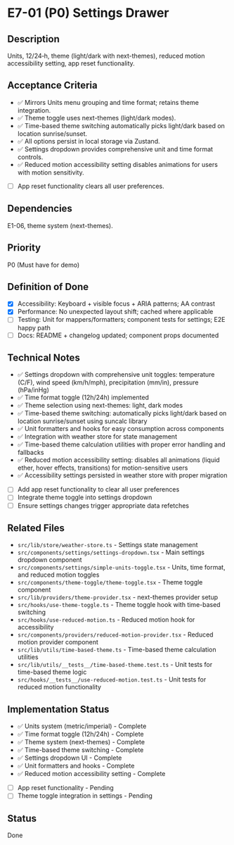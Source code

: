 # E7-01 (P0) Settings Drawer

## Description
Units, 12/24‑h, theme (light/dark with next-themes), reduced motion accessibility setting, app reset functionality.

## Acceptance Criteria

* ✅ Mirrors Units menu grouping and time format; retains theme integration.
* ✅ Theme toggle uses next-themes (light/dark modes).
* ✅ Time-based theme switching automatically picks light/dark based on location sunrise/sunset.
* ✅ All options persist in local storage via Zustand.
* ✅ Settings dropdown provides comprehensive unit and time format controls.
* ✅ Reduced motion accessibility setting disables animations for users with motion sensitivity.
* [ ] App reset functionality clears all user preferences.

## Dependencies
E1-06, theme system (next-themes).

## Priority
P0 (Must have for demo)

## Definition of Done
- [x] Accessibility: Keyboard + visible focus + ARIA patterns; AA contrast
- [x] Performance: No unexpected layout shift; cached where applicable
- [ ] Testing: Unit for mappers/formatters; component tests for settings; E2E happy path
- [ ] Docs: README + changelog updated; component props documented

## Technical Notes
- ✅ Settings dropdown with comprehensive unit toggles: temperature (C/F), wind speed (km/h/mph), precipitation (mm/in), pressure (hPa/inHg)
- ✅ Time format toggle (12h/24h) implemented
- ✅ Theme selection using next-themes: light, dark modes
- ✅ Time-based theme switching: automatically picks light/dark based on location sunrise/sunset using suncalc library
- ✅ Unit formatters and hooks for easy consumption across components
- ✅ Integration with weather store for state management
- ✅ Time-based theme calculation utilities with proper error handling and fallbacks
- ✅ Reduced motion accessibility setting: disables all animations (liquid ether, hover effects, transitions) for motion-sensitive users
- ✅ Accessibility settings persisted in weather store with proper migration
- [ ] Add app reset functionality to clear all user preferences
- [ ] Integrate theme toggle into settings dropdown
- [ ] Ensure settings changes trigger appropriate data refetches

## Related Files
- `src/lib/store/weather-store.ts` - Settings state management
- `src/components/settings/settings-dropdown.tsx` - Main settings dropdown component
- `src/components/settings/simple-units-toggle.tsx` - Units, time format, and reduced motion toggles
- `src/components/theme-toggle/theme-toggle.tsx` - Theme toggle component
- `src/lib/providers/theme-provider.tsx` - next-themes provider setup
- `src/hooks/use-theme-toggle.ts` - Theme toggle hook with time-based switching
- `src/hooks/use-reduced-motion.ts` - Reduced motion hook for accessibility
- `src/components/providers/reduced-motion-provider.tsx` - Reduced motion provider component
- `src/lib/utils/time-based-theme.ts` - Time-based theme calculation utilities
- `src/lib/utils/__tests__/time-based-theme.test.ts` - Unit tests for time-based theme logic
- `src/hooks/__tests__/use-reduced-motion.test.ts` - Unit tests for reduced motion functionality

## Implementation Status
- ✅ Units system (metric/imperial) - Complete
- ✅ Time format toggle (12h/24h) - Complete  
- ✅ Theme system (next-themes) - Complete
- ✅ Time-based theme switching - Complete
- ✅ Settings dropdown UI - Complete
- ✅ Unit formatters and hooks - Complete
- ✅ Reduced motion accessibility setting - Complete
- [ ] App reset functionality - Pending
- [ ] Theme toggle integration in settings - Pending

## Status
Done